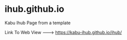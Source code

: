 # ihub.github.io
Kabu Ihub Page from a template

Link To Web View 
---> https://kabu-ihub.github.io/ihub/
